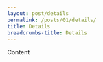 ```yaml
---
layout: post/details
permalink: /posts/01/details/
title: Details
breadcrumbs-title: Details
---
```

<script type="text/javascript" src="/assets/scripts/verifyRequest.min.js"></script>
<body onload="checkData(1, '/contents/pages/posts/01/auth.html')">
  Content
</body>
